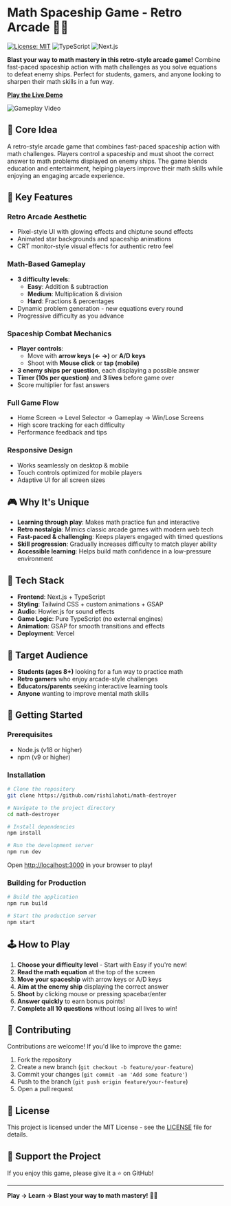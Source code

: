 # Math Spaceship Game - Retro Arcade 🚀🔢

[![License: MIT](https://img.shields.io/badge/License-MIT-yellow.svg)](https://opensource.org/licenses/MIT)
![TypeScript](https://img.shields.io/badge/TypeScript-007ACC?style=flat&logo=typescript&logoColor=white)
![Next.js](https://img.shields.io/badge/Next.js-000000?style=flat&logo=nextdotjs&logoColor=white)

**Blast your way to math mastery in this retro-style arcade game!** Combine fast-paced spaceship action with math challenges as you solve equations to defeat enemy ships. Perfect for students, gamers, and anyone looking to sharpen their math skills in a fun way.

**[Play the Live Demo](https://math-destroyer.vercel.app/)**

![Gameplay Video](https://github.com/user-attachments/assets/5420071f-a18e-419e-86a0-4306ece6a178)

## 🎯 Core Idea

A retro-style arcade game that combines fast-paced spaceship action with math challenges. Players control a spaceship and must shoot the correct answer to math problems displayed on enemy ships. The game blends education and entertainment, helping players improve their math skills while enjoying an engaging arcade experience.

## 🚀 Key Features

### Retro Arcade Aesthetic

-   Pixel-style UI with glowing effects and chiptune sound effects
-   Animated star backgrounds and spaceship animations
-   CRT monitor-style visual effects for authentic retro feel

### Math-Based Gameplay

-   **3 difficulty levels**:
    -   **Easy**: Addition & subtraction
    -   **Medium**: Multiplication & division
    -   **Hard**: Fractions & percentages
-   Dynamic problem generation - new equations every round
-   Progressive difficulty as you advance

### Spaceship Combat Mechanics

-   **Player controls**:
    -   Move with **arrow keys (← →)** or **A/D keys**
    -   Shoot with **Mouse click** or **tap (mobile)**
-   **3 enemy ships per question**, each displaying a possible answer
-   **Timer (10s per question)** and **3 lives** before game over
-   Score multiplier for fast answers

### Full Game Flow

-   Home Screen → Level Selector → Gameplay → Win/Lose Screens
-   High score tracking for each difficulty
-   Performance feedback and tips

### Responsive Design

-   Works seamlessly on desktop & mobile
-   Touch controls optimized for mobile players
-   Adaptive UI for all screen sizes

## 🎮 Why It's Unique

-   **Learning through play**: Makes math practice fun and interactive
-   **Retro nostalgia**: Mimics classic arcade games with modern web tech
-   **Fast-paced & challenging**: Keeps players engaged with timed questions
-   **Skill progression**: Gradually increases difficulty to match player ability
-   **Accessible learning**: Helps build math confidence in a low-pressure environment

## 🔧 Tech Stack

-   **Frontend**: Next.js + TypeScript
-   **Styling**: Tailwind CSS + custom animations + GSAP
-   **Audio**: Howler.js for sound effects
-   **Game Logic**: Pure TypeScript (no external engines)
-   **Animation**: GSAP for smooth transitions and effects
-   **Deployment**: Vercel

## 🎯 Target Audience

-   **Students (ages 8+)** looking for a fun way to practice math
-   **Retro gamers** who enjoy arcade-style challenges
-   **Educators/parents** seeking interactive learning tools
-   **Anyone** wanting to improve mental math skills

## 🚀 Getting Started

### Prerequisites

-   Node.js (v18 or higher)
-   npm (v9 or higher)

### Installation

```bash
# Clone the repository
git clone https://github.com/rishilahoti/math-destroyer

# Navigate to the project directory
cd math-destroyer

# Install dependencies
npm install

# Run the development server
npm run dev
```

Open [http://localhost:3000](http://localhost:3000) in your browser to play!

### Building for Production

```bash
# Build the application
npm run build

# Start the production server
npm start
```

## 🕹️ How to Play

1. **Choose your difficulty level** - Start with Easy if you're new!
2. **Read the math equation** at the top of the screen
3. **Move your spaceship** with arrow keys or A/D keys
4. **Aim at the enemy ship** displaying the correct answer
5. **Shoot** by clicking mouse or pressing spacebar/enter
6. **Answer quickly** to earn bonus points!
7. **Complete all 10 questions** without losing all lives to win!

## 🤝 Contributing

Contributions are welcome! If you'd like to improve the game:

1. Fork the repository
2. Create a new branch (`git checkout -b feature/your-feature`)
3. Commit your changes (`git commit -am 'Add some feature'`)
4. Push to the branch (`git push origin feature/your-feature`)
5. Open a pull request

## 📄 License

This project is licensed under the MIT License - see the [LICENSE](LICENSE) file for details.

## 🌟 Support the Project

If you enjoy this game, please give it a ⭐ on GitHub!

---

**Play → Learn → Blast your way to math mastery!** 🚀🔢
